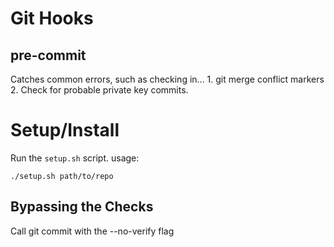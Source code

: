 Git Hooks
========

pre-commit
----------
Catches common errors, such as checking in...
    1. git merge conflict markers
	2. Check for probable private key commits. 

Setup/Install
============
Run the `setup.sh` script.
usage:
    
    ./setup.sh path/to/repo

Bypassing the Checks
--------------------
Call git commit with the --no-verify flag
